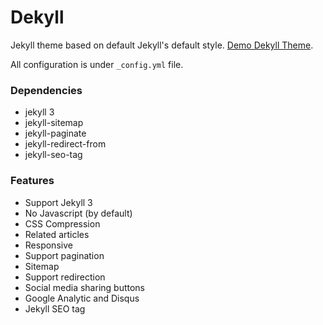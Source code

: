 # Dekyll

Jekyll theme based on default Jekyll's default style. [Demo Dekyll Theme](http://www.kaklabs.com).

All configuration is under `_config.yml` file.

### Dependencies
* jekyll 3
* jekyll-sitemap
* jekyll-paginate
* jekyll-redirect-from
* jekyll-seo-tag

### Features
* Support Jekyll 3
* No Javascript (by default)
* CSS Compression
* Related articles
* Responsive
* Support pagination
* Sitemap
* Support redirection
* Social media sharing buttons
* Google Analytic and Disqus
* Jekyll SEO tag
